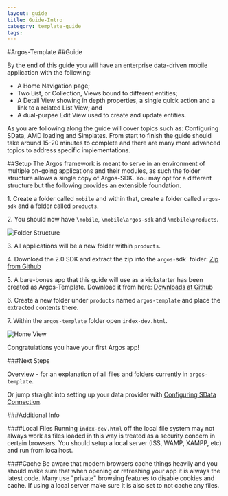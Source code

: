 ---
layout: guide
title: Guide-Intro
category: template-guide
tags: 
---
#Argos-Template
##Guide

By the end of this guide you will have an enterprise data-driven mobile application with the following:

* A Home Navigation page;
* Two List, or Collection, Views bound to different entities;
* A Detail View showing in depth properties, a single quick action and a link to a related List View; and
* A dual-purpse Edit View used to create and update entities.

As you are following along the guide will cover topics such as: Configuring SData, AMD loading and Simplates. From start to finish the guide should take around 15-20 minutes to complete and there are many more advanced topics to address specific implementations.


##Setup
The Argos framework is meant to serve in an environment of multiple on-going applications and their modules, as such the folder structure allows a single copy of Argos-SDK. You may opt for a different structure but the following provides an extensible foundation.

1\. Create a folder called `mobile` and within that, create a folder called `argos-sdk` and a folder called `products`.

2\. You should now have `\mobile`, `\mobile\argos-sdk` and `\mobile\products`. 

![Folder Structure](http://sage.github.com/argos/images/template-guide/setup_folders.png)

3\. All applications will be a new folder within `products`.

4\. Download the 2.0 SDK and extract the zip into the `argos-`sdk` folder: [Zip from Github](https://github.com/Sage/argos-sdk/zipball/2.0) 

5\. A bare-bones app that this guide will use as a kickstarter has been created as Argos-Template. Download it from here: [Downloads at Github](https://github.com/Sage/argos-template/downloads)

6\. Create a new folder under `products` named `argos-template` and place the extracted contents there.

7\. Within the `argos-template` folder open `index-dev.html`.

![Home View](http://sage.github.com/argos/images/template-guide/intro_home.png)


Congratulations you have your first Argos app!

###Next Steps

[Overview](Guide-Overview.html) - for an explanation of all files and folders currently in `argos-template`.

Or jump straight into setting up your data provider with [Configuring SData Connection](Guide-Configuring-SData-Connection.html).



###Additional Info

####Local Files
Running `index-dev.html` off the local file system may not always work as files loaded in this way is treated as a security concern in certain browsers. You should setup a local server (ISS, WAMP, XAMPP, etc) and run from localhost.

####Cache
Be aware that modern browsers cache things heavily and you should make sure that when opening or refreshing your app it is always the latest code. Many use "private" browsing features to disable cookies and cache. If using a local server make sure it is also set to not cache any files. 
